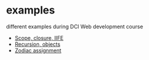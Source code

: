 # examples

different examples during DCI Web development course

* [Scope, closure, IIFE](https://github.com/ceobit/examples/blob/main/tutoring/tutoring%2001-02.js)  
* [Recursion, objects](https://github.com/ceobit/examples/blob/main/feb/10-02.js)
* [Zodiac assignment](https://github.com/ceobit/examples/blob/main/feb/04-02.js)
